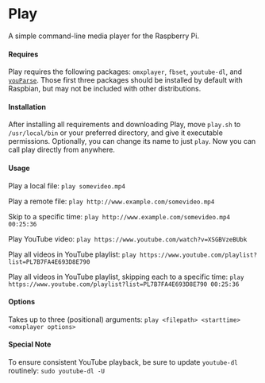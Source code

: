 # Play
A simple command-line media player for the Raspberry Pi.

#### Requires
Play requires the following packages: ```omxplayer```, ```fbset```, ```youtube-dl```, and [```youParse```](https://github.com/robgibbons/youParse/). Those first three packages should be installed by default with Raspbian, but may not be included with other distributions.

#### Installation
After installing all requirements and downloading Play, move ```play.sh``` to ```/usr/local/bin``` or your preferred directory, and give it executable permissions. Optionally, you can change its name to just ```play```. Now you can call play directly from anywhere.

#### Usage
Play a local file:
```play somevideo.mp4```

Play a remote file:
```play http://www.example.com/somevideo.mp4```

Skip to a specific time:
```play http://www.example.com/somevideo.mp4 00:25:36```

Play YouTube video:
```play https://www.youtube.com/watch?v=XSGBVzeBUbk```

Play all videos in YouTube playlist:
```play https://www.youtube.com/playlist?list=PL7B7FA4E693D8E790```

Play all videos in YouTube playlist, skipping each to a specific time:
```play https://www.youtube.com/playlist?list=PL7B7FA4E693D8E790 00:25:36```

#### Options
Takes up to three (positional) arguments: ```play <filepath> <starttime> <omxplayer options>```

#### Special Note
To ensure consistent YouTube playback, be sure to update ```youtube-dl``` routinely:
```sudo youtube-dl -U```
